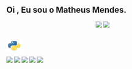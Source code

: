 ##  Oi , Eu sou o Matheus Mendes. 
<div align="center">
 
  <img height="150em" src="https://github-readme-stats.vercel.app/api?username=matheusmendesz&show_icons=true&theme=swift&include_all_commits=false&count_private=true"/>
  <img height="150em" src="https://github-readme-stats.vercel.app/api/top-langs/?username=matheusmendesz&layout=compact&langs_count=7&theme=swift"/>
</div>

##

<img align="center" alt="Matt-Python" height="30" width="40" src="https://raw.githubusercontent.com/devicons/devicon/master/icons/python/python-original.svg">

  <a href="https://instagram.com/uaitheuz" target="_blank"><img src="https://img.shields.io/badge/-Instagram-%23E4405F?style=for-the-badge&logo=instagram&logoColor=white" target="_blank"></a>
 	<a href="https://www.twitch.tv/uaitheusz" target="_blank"><img src="https://img.shields.io/badge/Twitch-9146FF?style=for-the-badge&logo=twitch&logoColor=white" target="_blank"></a>
  <a href="https://discord.gg/85HVw6kGBM" target="_blank"><img src="https://img.shields.io/badge/Discord-7289DA?style=for-the-badge&logo=discord&logoColor=white" target="_blank"></a> 
  <a href ="mailto:mxttzord@gmail.com"><img src="https://img.shields.io/badge/-Gmail-%23333?style=for-the-badge&logo=gmail&logoColor=white" target="_blank"></a>
  <a href="https://www.linkedin.com/in/matheus-mendes-a6a609237/" target="_blank"><img src="https://img.shields.io/badge/-LinkedIn-%230077B5?style=for-the-badge&logo=linkedin&logoColor=white" target="_blank"></a> 
